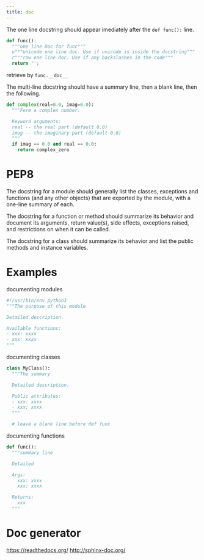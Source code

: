 ```yaml
---
title: doc
---
```


The one line docstring should appear imediately after the `def func():` line.

```py
def func():
  """one line Doc for func"""
  u"""unicode one line doc. Use if unicode is inside the docstring"""
  r"""raw one line doc. Use if any backslashes in the code"""
  return '';
```

retrieve by `func.__doc__`

The multi-line docstring should have a summary line, then a blank line, then the following.

```py
def complex(real=0.0, imag=0.0):
  """Form a complex number.

  Keyword arguments:
  real -- the real part (default 0.0)
  imag -- the imaginary part (default 0.0)
  """
  if imag == 0.0 and real == 0.0:
    return complex_zero
```

PEP8
====

The docstring for a module should generally list
the classes, exceptions and functions (and any other objects)
that are exported by the module,
with a one-line summary of each.

The docstring for a function or method should summarize
its behavior and document its arguments,
return value(s), side effects, exceptions raised,
and restrictions on when it can be called.

The docstring for a class should summarize
its behavior and list the public methods and instance variables.

Examples
========

documenting modules

```py
#!/usr/bin/env python3
"""The purpose of this module

Detailed description.

Available functions:
- xxx: xxxx
- xxx: xxxx
"""
```

documenting classes

```py
class MyClass():
  """The summary

  Detailed description.

  Public attributes:
  - xxx: xxxx
  - xxx: xxxx
  """

  # leave a blank line before def func
```

documenting functions

```py
def func():
  """summary line

  Detailed

  Args:
    xxx: xxxx
    xxx: xxxx

  Returns:
    xxx
  """
```

Doc generator
=============

https://readthedocs.org/
http://sphinx-doc.org/
